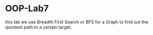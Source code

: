 # OOP-Lab7

this lab we use Breadth First Search or BFS for a Graph to find out the quickest path to a certain target.
